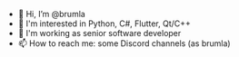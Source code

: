 - 👋 Hi, I’m @brumla
- 👀 I'm interested in Python, C#, Flutter, Qt/C++
- 🏢 I'm working as senior software developer
- 📫 How to reach me: some Discord channels (as brumla)
